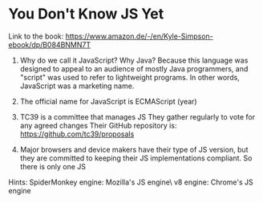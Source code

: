 # You Don't Know JS Yet
Link to the book:
https://www.amazon.de/-/en/Kyle-Simpson-ebook/dp/B084BNMN7T

1) Why do we call it JavaScript? Why Java?
  Because this language was designed to appeal to an audience of mostly Java programmers, and "script" was used to refer to lightweight programs. In other     words, JavaScript was a marketing name.
 
2) The official name for JavaScript is ECMAScript (year)

3) TC39 is a committee that manages JS
  They gather regularly to vote for any agreed changes
  Their GitHub repository is:
  https://github.com/tc39/proposals

4) Major browsers and device makers have their type of JS version, but they are committed to
  keeping their JS implementations compliant. So there is only one JS
  
 Hints: SpiderMonkey engine: Mozilla's JS engine\\
        v8 engine: Chrome's JS engine
     
